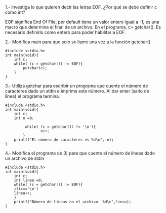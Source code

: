 1.- Investiga lo que quieren decir las letras EOF. ¿Por qué se debe definir c como int?

EOF significa End Of File, por default tiene un valor entero igual a -1, es una macro que determina el final de un archivo.
En el programa, c= getchar(). Es necesario definirlo como entero para poder habilitar a EOF.    

2.- Modifica main para que solo se llame una vez a la función getchar()

```
#include <stdio.h>
int main(void){
    int c;
    while( (c = getchar()) != EOF){
        putchar(c);   
    } 
}
```

3.- Utiliza getchar para escribir un programa que cuente el número de caracteres dado un stdin e imprima este número. Al dar enter (salto de línea) el programa termina.

```
#include <stdio.h>
int main(void){
    int c;
    int n =0;

         while( (c = getchar()) != '\n'){
                n++;
        }
    printf("El número de caracteres es %d\n", n);
}
```

4.- Modifica el programa de 3) para que cuente el número de líneas dado un archivo de stdin

```
#include <stdio.h>
int main(void){
    int c;
    int linea =0;
    while( (c = getchar()) != EOF){
	if(c=='\n')
	linea++;
    }
    printf("Número de líneas en el archivo  %d\n",linea);
} 
```
